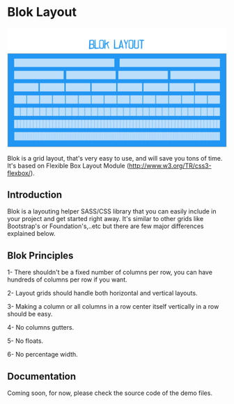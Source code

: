 [grid-screenshot]: dist/blok.png

# Blok Layout
![Blok][grid-screenshot]

Blok is a grid layout, that's very easy to use, and will save you tons of time. It's based on Flexible Box Layout Module (http://www.w3.org/TR/css3-flexbox/).

## Introduction
Blok is a layouting helper SASS/CSS library that you can easily include in your project and get started right away. It's similar to other grids like Bootstrap's or Foundation's,..etc but there are few major differences explained below.

## Blok Principles
1- There shouldn't be a fixed number of columns per row, you can have hundreds of columns per row if you want.

2- Layout grids should handle both horizontal and vertical layouts.

3- Making a column or all columns in a row center itself vertically in a row should be easy.

4- No columns gutters.

5- No floats.

6- No percentage width.

## Documentation
Coming soon, for now, please check the source code of the demo files.
